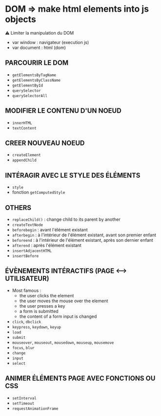 # DOM => make html elements into js objects
:warning: Limiter la manipulation du DOM
- var window : navigateur (execution js)
- var document : html (dom)

## PARCOURIR LE DOM
- ```getElementsByTagName```
- ```getElementsByClassName```
- ```getElementById```
- ```querySelector```
- ```querySelectorAll```

## MODIFIER LE CONTENU D'UN NOEUD
- ```innerHTML```
- ```textContent```

## CREER NOUVEAU NOEUD
- ```createElement```
- ```appendChild```

## INTÉRAGIR AVEC LE STYLE DES ÉLÉMENTS
- ```style```
- fonction ```getComputedStyle```

## OTHERS
- ```replaceChild()``` : change child to its parent by another
- ```createTextNode```
- ```beforebegin``` : avant l'élément existant
- ```afterbegin``` : à l'intérieur de l'élément existant, avant son premier enfant
- ```beforeend``` : à l'intérieur de l'élément existant, après son dernier enfant
- ```afterend``` : après l'élément existant
- ```insertAdjacentHTML``` 
- ```insertBefore``` 

## ÉVÈNEMENTS INTÉRACTIFS (PAGE <--> UTILISATEUR)
- Most famous :
  - the user clicks the element
  - the user moves the mouse over the element
  - the user presses a key
  - a form is submitted
  - the content of a form input is changed
- ```click```, ```dbclick```
- ```keypress```, ```keydown```, ```keyup```
- ```load```
- ```submit```
- ```mouseover```, ```mouseout```, ```mousedown```, ```mouseup```, ```mousemove```
- ```focus```, ```blur```
- ```change```
- ```input```
- ```select```

## ANIMER ÉLÉMENTS PAGE AVEC FONCTIONS OU CSS
- ```setInterval```
- ```setTimeout```
- ```requestAnimationFrame```
